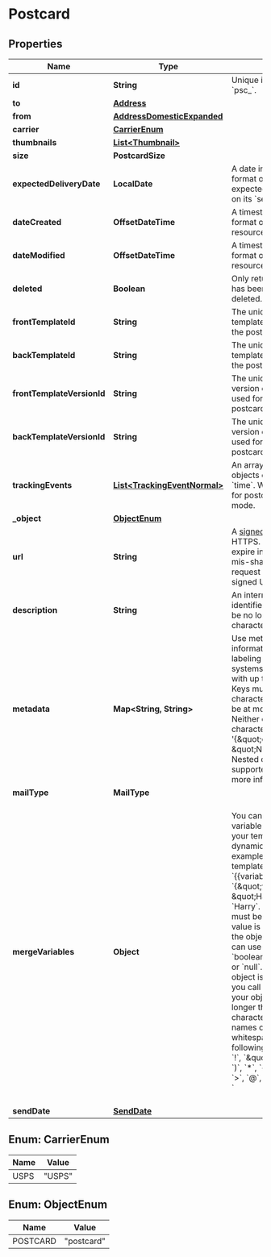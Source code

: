

# Postcard


## Properties

Name | Type | Description | Notes
------------ | ------------- | ------------- | -------------
**id** | **String** | Unique identifier prefixed with &#x60;psc_&#x60;. |  [optional]
**to** | [**Address**](Address.md) |  |  [optional]
**from** | [**AddressDomesticExpanded**](AddressDomesticExpanded.md) |  |  [optional]
**carrier** | [**CarrierEnum**](#CarrierEnum) |  |  [optional]
**thumbnails** | [**List&lt;Thumbnail&gt;**](Thumbnail.md) |  |  [optional]
**size** | **PostcardSize** |  |  [optional]
**expectedDeliveryDate** | **LocalDate** | A date in YYYY-MM-DD format of the mailpiece&#39;s expected delivery date based on its &#x60;send_date&#x60;. |  [optional]
**dateCreated** | **OffsetDateTime** | A timestamp in ISO 8601 format of the date the resource was created. |  [optional]
**dateModified** | **OffsetDateTime** | A timestamp in ISO 8601 format of the date the resource was last modified. |  [optional]
**deleted** | **Boolean** | Only returned if the resource has been successfully deleted. |  [optional]
**frontTemplateId** | **String** | The unique ID of the HTML template used for the front of the postcard. |  [optional]
**backTemplateId** | **String** | The unique ID of the HTML template used for the back of the postcard. |  [optional]
**frontTemplateVersionId** | **String** | The unique ID of the specific version of the HTML template used for the front of the postcard. |  [optional]
**backTemplateVersionId** | **String** | The unique ID of the specific version of the HTML template used for the back of the postcard. |  [optional]
**trackingEvents** | [**List&lt;TrackingEventNormal&gt;**](TrackingEventNormal.md) | An array of tracking_event objects ordered by ascending &#x60;time&#x60;. Will not be populated for postcards created in test mode. |  [optional]
**_object** | [**ObjectEnum**](#ObjectEnum) |  |  [optional]
**url** | **String** | A [signed link](#section/Asset-URLs) served over HTTPS. The link returned will expire in 30 days to prevent mis-sharing. Each time a GET request is initiated, a new signed URL will be generated. |  [optional]
**description** | **String** | An internal description that identifies this resource. Must be no longer than 255 characters.  |  [optional]
**metadata** | **Map&lt;String, String&gt;** | Use metadata to store custom information for tagging and labeling back to your internal systems. Must be an object with up to 20 key-value pairs. Keys must be at most 40 characters and values must be at most 500 characters. Neither can contain the characters &#x60;\&quot;&#x60; and &#x60;\\&#x60;. i.e. &#39;{\&quot;customer_id\&quot; : \&quot;NEWYORK2015\&quot;}&#39; Nested objects are not supported.  See [Metadata](#section/Metadata) for more information. |  [optional]
**mailType** | **MailType** |  |  [optional]
**mergeVariables** | **Object** | You can input a merge variable payload object to your template to render dynamic content. For example, if you have a template like: &#x60;{{variable_name}}&#x60;, pass in &#x60;{\&quot;variable_name\&quot;: \&quot;Harry\&quot;}&#x60; to render &#x60;Harry&#x60;. &#x60;merge_variables&#x60; must be an object. Any type of value is accepted as long as the object is valid JSON; you can use &#x60;strings&#x60;, &#x60;numbers&#x60;, &#x60;booleans&#x60;, &#x60;arrays&#x60;, &#x60;objects&#x60;, or &#x60;null&#x60;. The max length of the object is 25,000 characters. If you call &#x60;JSON.stringify&#x60; on your object, it can be no longer than 25,000 characters. Your variable names cannot contain any whitespace or any of the following special characters: &#x60;!&#x60;, &#x60;\&quot;&#x60;, &#x60;#&#x60;, &#x60;%&#x60;, &#x60;&amp;&#x60;, &#x60;&#39;&#x60;, &#x60;(&#x60;, &#x60;)&#x60;, &#x60;*&#x60;, &#x60;+&#x60;, &#x60;,&#x60;, &#x60;/&#x60;, &#x60;;&#x60;, &#x60;&lt;&#x60;, &#x60;&#x3D;&#x60;, &#x60;&gt;&#x60;, &#x60;@&#x60;, &#x60;[&#x60;, &#x60;\\&#x60;, &#x60;]&#x60;, &#x60;^&#x60;, &#x60;&#x60; &#x60; &#x60;&#x60;, &#x60;{&#x60;, &#x60;|&#x60;, &#x60;}&#x60;, &#x60;~&#x60;. More instructions can be found in [our guide to using html and merge variables](https://lob.com/resources/guides/general/using-html-and-merge-variables). Depending on your [Merge Variable strictness](https://dashboard.lob.com/#/settings/account) setting, if you define variables in your HTML but do not pass them here, you will either receive an error or the variable will render as an empty string. |  [optional]
**sendDate** | [**SendDate**](SendDate.md) |  |  [optional]



## Enum: CarrierEnum

Name | Value
---- | -----
USPS | &quot;USPS&quot;



## Enum: ObjectEnum

Name | Value
---- | -----
POSTCARD | &quot;postcard&quot;



